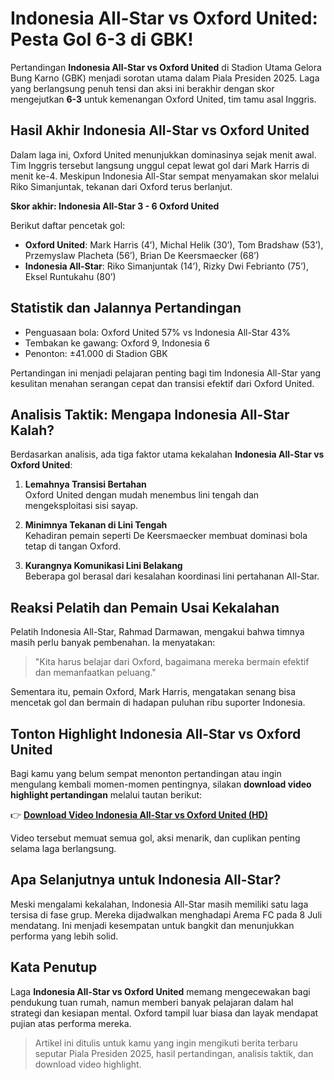 # Indonesia All-Star vs Oxford United: Pesta Gol 6-3 di GBK!

Pertandingan **Indonesia All-Star vs Oxford United** di Stadion Utama Gelora Bung Karno (GBK) menjadi sorotan utama dalam Piala Presiden 2025. Laga yang berlangsung penuh tensi dan aksi ini berakhir dengan skor mengejutkan **6-3** untuk kemenangan Oxford United, tim tamu asal Inggris.


## Hasil Akhir Indonesia All-Star vs Oxford United

Dalam laga ini, Oxford United menunjukkan dominasinya sejak menit awal. Tim Inggris tersebut langsung unggul cepat lewat gol dari Mark Harris di menit ke-4. Meskipun Indonesia All-Star sempat menyamakan skor melalui Riko Simanjuntak, tekanan dari Oxford terus berlanjut.

**Skor akhir: Indonesia All-Star 3 - 6 Oxford United**

Berikut daftar pencetak gol:

- **Oxford United**: Mark Harris (4’), Michal Helik (30’), Tom Bradshaw (53’), Przemyslaw Placheta (56’), Brian De Keersmaecker (68’)
- **Indonesia All-Star**: Riko Simanjuntak (14’), Rizky Dwi Febrianto (75’), Eksel Runtukahu (80’)


## Statistik dan Jalannya Pertandingan

- Penguasaan bola: Oxford United 57% vs Indonesia All-Star 43%
- Tembakan ke gawang: Oxford 9, Indonesia 6
- Penonton: ±41.000 di Stadion GBK

Pertandingan ini menjadi pelajaran penting bagi tim Indonesia All-Star yang kesulitan menahan serangan cepat dan transisi efektif dari Oxford United.


## Analisis Taktik: Mengapa Indonesia All-Star Kalah?

Berdasarkan analisis, ada tiga faktor utama kekalahan **Indonesia All-Star vs Oxford United**:

1. **Lemahnya Transisi Bertahan**  
   Oxford United dengan mudah menembus lini tengah dan mengeksploitasi sisi sayap.

2. **Minimnya Tekanan di Lini Tengah**  
   Kehadiran pemain seperti De Keersmaecker membuat dominasi bola tetap di tangan Oxford.

3. **Kurangnya Komunikasi Lini Belakang**  
   Beberapa gol berasal dari kesalahan koordinasi lini pertahanan All-Star.


## Reaksi Pelatih dan Pemain Usai Kekalahan

Pelatih Indonesia All-Star, Rahmad Darmawan, mengakui bahwa timnya masih perlu banyak pembenahan. Ia menyatakan:

> "Kita harus belajar dari Oxford, bagaimana mereka bermain efektif dan memanfaatkan peluang."

Sementara itu, pemain Oxford, Mark Harris, mengatakan senang bisa mencetak gol dan bermain di hadapan puluhan ribu suporter Indonesia.



## Tonton Highlight Indonesia All-Star vs Oxford United

Bagi kamu yang belum sempat menonton pertandingan atau ingin mengulang kembali momen-momen pentingnya, silakan **download video highlight pertandingan** melalui tautan berikut:

👉 **[Download Video Indonesia All-Star vs Oxford United (HD)](https://bit.ly/SeputarTrandingTopik)**

Video tersebut memuat semua gol, aksi menarik, dan cuplikan penting selama laga berlangsung.



## Apa Selanjutnya untuk Indonesia All-Star?

Meski mengalami kekalahan, Indonesia All-Star masih memiliki satu laga tersisa di fase grup. Mereka dijadwalkan menghadapi Arema FC pada 8 Juli mendatang. Ini menjadi kesempatan untuk bangkit dan menunjukkan performa yang lebih solid.



## Kata Penutup

Laga **Indonesia All-Star vs Oxford United** memang mengecewakan bagi pendukung tuan rumah, namun memberi banyak pelajaran dalam hal strategi dan kesiapan mental. Oxford tampil luar biasa dan layak mendapat pujian atas performa mereka.



> Artikel ini ditulis untuk kamu yang ingin mengikuti berita terbaru seputar Piala Presiden 2025, hasil pertandingan, analisis taktik, dan download video highlight.

